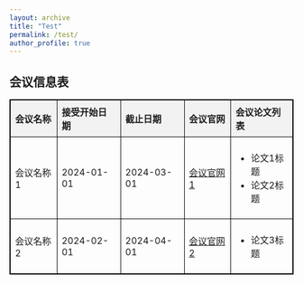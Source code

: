 ```yaml
---
layout: archive
title: "Test"
permalink: /test/
author_profile: true
---
```


<!DOCTYPE html>
<html lang="en">
<head>
    <meta charset="UTF-8">
    <title>会议信息表</title>
    <style>
        table {
            width: 100%;
            border-collapse: collapse;
        }
        table, th, td {
            border: 1px solid black;
        }
        th, td {
            padding: 8px;
            text-align: left;
        }
        th {
            background-color: #f2f2f2;
        }
    </style>
</head>
<body>

<h2>会议信息表</h2>
<table>
    <tr>
        <th>会议名称</th>
        <th>接受开始日期</th>
        <th>截止日期</th>
        <th>会议官网</th>
        <th>会议论文列表</th>
    </tr>
    <!-- 示例会议1 -->
    <tr>
        <td>会议名称1</td>
        <td>2024-01-01</td>
        <td>2024-03-01</td>
        <td><a href="http://www.conference1.com">会议官网1</a></td>
        <td>
            <ul>
                <li>论文1标题</li>
                <li>论文2标题</li>
                <!-- 更多论文 -->
            </ul>
        </td>
    </tr>
    <!-- 示例会议2 -->
    <tr>
        <td>会议名称2</td>
        <td>2024-02-01</td>
        <td>2024-04-01</td>
        <td><a href="http://www.conference2.com">会议官网2</a></td>
        <td>
            <ul>
                <li>论文3标题</li>
                <!-- 更多论文 -->
            </ul>
        </td>
    </tr>
    <!-- 更多会议 -->
</table>

</body>
</html>
